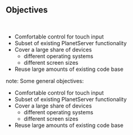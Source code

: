 ## Objectives

&nbsp;

- Comfortable control for touch input
- Subset of existing PlanetServer functionality
- Cover a large share of devices
  - different operating systems
  - different screen sizes
- Reuse large amounts of existing code base

note:
  Some general objectives:

  - Comfortable control for touch input
  - Subset of existing PlanetServer functionality
  - Cover a large share of devices
    - different operating systems
    - different screen sizes
  - Reuse large amounts of existing code base